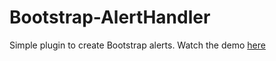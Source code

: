 Bootstrap-AlertHandler
======================

Simple plugin to create Bootstrap alerts. Watch the demo [here](http://icytin.github.io/BootstrapAlertHandler)
